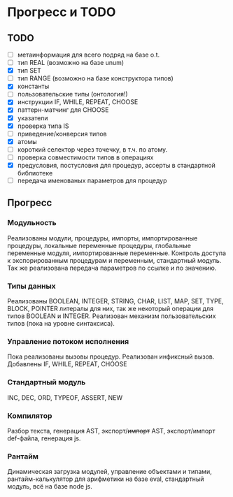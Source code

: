 # Прогресс и TODO

## TODO

* [ ] метаинформация для всего подряд на базе o.t.
* [ ] тип REAL (возможно на базе unum)
* [x] тип SET
* [ ] тип RANGE (возможно на базе конструктора типов)
* [x] константы
* [ ] пользовательские типы (онтология!)
* [x] инструкции IF, WHILE, REPEAT, CHOOSE
* [x] паттерн-матчинг для CHOOSE
* [x] указатели
* [x] проверка типа IS
* [ ] приведение/конверсия типов
* [x] атомы
* [ ] короткий селектор через точечку, в т.ч. по атому.
* [ ] проверка совместимости типов в операциях
* [x] предусловия, постусловия для процедур, ассерты в стандартной библиотеке
* [ ] передача именованых параметров для процедур

## Прогресс

### Модульность
Реализованы модули, процедуры, импорты, импортированные процедуры, локальные переменные процедуры, глобальные переменные модуля, импортированные переменные. Контроль доступа к экспорированным процедурам и переменным, стандартный модуль. Так же реализована передача параметров по ссылке и по значению.

### Типы данных
Реализованы BOOLEAN, INTEGER, STRING, CHAR, LIST, MAP, SET, TYPE, BLOCK, POINTER литералы для них, так же некоторый операции для типов BOOLEAN и INTEGER. Реализован механизм пользовательских типов (пока на уровне синтаксиса).

### Управление потоком исполнения
Пока реализованы вызовы процедур. Реализован инфиксный вызов. Добавлены IF, WHILE, REPEAT, CHOOSE

### Стандартный модуль
INC, DEC, ORD, TYPEOF, ASSERT, NEW

### Компилятор
Разбор текста, генерация AST, экспорт/~~импорт~~ AST, экспорт/импорт def-файла, генерация js.

### Рантайм
Динамическая загрузка модулей, управление объектами и типами, рантайм-калькулятор для арифметики на базе eval, стандартный модуль, всё на базе node js.
